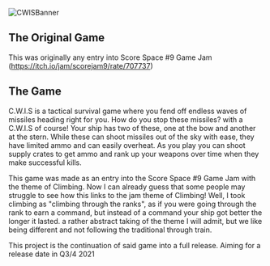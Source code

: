 ![CWISBanner](https://carter.games/git/cwis-banner.png)

## The Original Game
This was originally any entry into Score Space #9 Game Jam (https://itch.io/jam/scorejam9/rate/707737)

## The Game
C.W.I.S is a tactical survival game where you fend off endless waves of missiles heading right for you. How do you stop these missiles? with a C.W.I.S of course! Your ship has two of these, one at the bow and another at the stern. While these can shoot missiles out of the sky with ease, they have limited ammo and can easily overheat. As you play you can shoot supply crates to get ammo and rank up your weapons over time when they make successful kills.

This game was made as an entry into the Score Space #9 Game Jam with the theme of Climbing. Now I can already guess that some people may struggle to see how this links to the jam theme of Climbing! Well, I took climbing as "climbing through the ranks", as if you were going through the rank to earn a command, but instead of a command your ship got better the longer it lasted. a rather abstract taking of the theme I will admit, but we like being different and not following the traditional through train.

This project is the continuation of said game into a full release. Aiming for a release date in Q3/4 2021
